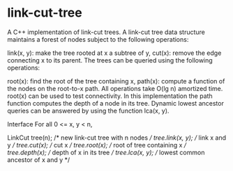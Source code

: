 # link-cut-tree
A C++ implementation of link-cut trees. A link-cut tree data structure maintains a forest of nodes subject to the following operations:

link(x, y): make the tree rooted at x a subtree of y,
cut(x): remove the edge connecting x to its parent.
The trees can be queried using the following operations:

root(x): find the root of the tree containing x,
path(x): compute a function of the nodes on the root-to-x path.
All operations take O(lg n) amortized time. root(x) can be used to test connectivity. In this implementation the path function computes the depth of a node in its tree. Dynamic lowest ancestor queries can be answered by using the function lca(x, y).

Interface
For all 0 <= x, y < n,

LinkCut tree(n); /* new link-cut tree with n nodes */
tree.link(x, y); /* link x and y */
tree.cut(x); /* cut x */
tree.root(x); /* root of tree containing x */
tree.depth(x); /* depth of x in its tree */
tree.lca(x, y); /* lowest common ancestor of x and y */
